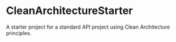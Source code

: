# CleanArchitectureStarter
A starter project for a standard API project using Clean Architecture principles.
